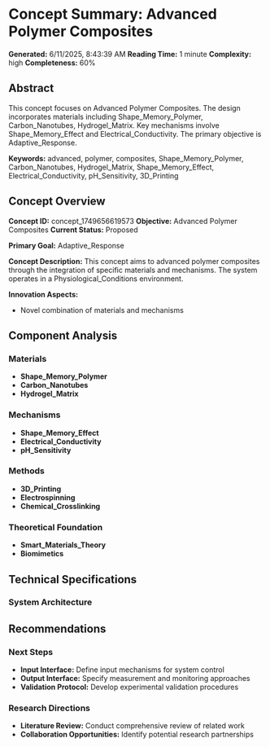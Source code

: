# Concept Summary: Advanced Polymer Composites

**Generated:** 6/11/2025, 8:43:39 AM
**Reading Time:** 1 minute
**Complexity:** high
**Completeness:** 60%

## Abstract

This concept focuses on Advanced Polymer Composites. The design incorporates materials including Shape_Memory_Polymer, Carbon_Nanotubes, Hydrogel_Matrix. Key mechanisms involve Shape_Memory_Effect and Electrical_Conductivity. The primary objective is Adaptive_Response.

**Keywords:** advanced, polymer, composites, Shape_Memory_Polymer, Carbon_Nanotubes, Hydrogel_Matrix, Shape_Memory_Effect, Electrical_Conductivity, pH_Sensitivity, 3D_Printing

## Concept Overview

**Concept ID:** concept_1749656619573
**Objective:** Advanced Polymer Composites
**Current Status:** Proposed

**Primary Goal:** Adaptive_Response

**Concept Description:**
This concept aims to advanced polymer composites through the integration of specific materials and mechanisms.
The system operates in a Physiological_Conditions environment.

**Innovation Aspects:**
- Novel combination of materials and mechanisms

## Component Analysis

### Materials
- **Shape_Memory_Polymer**
- **Carbon_Nanotubes**
- **Hydrogel_Matrix**

### Mechanisms
- **Shape_Memory_Effect**
- **Electrical_Conductivity**
- **pH_Sensitivity**

### Methods
- **3D_Printing**
- **Electrospinning**
- **Chemical_Crosslinking**

### Theoretical Foundation
- **Smart_Materials_Theory**
- **Biomimetics**


## Technical Specifications

### System Architecture


## Recommendations

### Next Steps
- **Input Interface:** Define input mechanisms for system control
- **Output Interface:** Specify measurement and monitoring approaches
- **Validation Protocol:** Develop experimental validation procedures

### Research Directions
- **Literature Review:** Conduct comprehensive review of related work
- **Collaboration Opportunities:** Identify potential research partnerships

